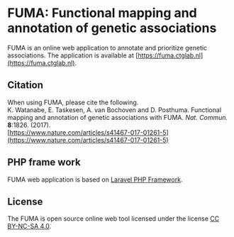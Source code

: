 # FUMA: Functional mapping and annotation of genetic associations

FUMA is an online web application to annotate and prioritize genetic associations.
The application is available at [https://fuma.ctglab.nl](https://fuma.ctglab.nl).

## Citation
When using FUMA, please cite the following.  
K. Watanabe, E. Taskesen, A. van Bochoven and D. Posthuma. Functional mapping and annotation of genetic associations with FUMA. *Nat. Commun.* **8**:1826. (2017).  
[https://www.nature.com/articles/s41467-017-01261-5](https://www.nature.com/articles/s41467-017-01261-5)

## PHP frame work
FUMA web application is based on [Laravel PHP Framework](https://laravel.com/docs/5.4).

## License
The FUMA is open source online web tool licensed under the license [CC BY-NC-SA 4.0](https://creativecommons.org/licenses/by-nc-sa/4.0/).
